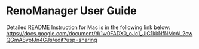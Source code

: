 # RenoManager User Guide 
Detailed README Instruction for Mac is in the following link below: 
https://docs.google.com/document/d/1w0FADX0_oJc1_JlC1kkNfNMcAL2cwQGmA8ypfJn4GJs/edit?usp=sharing

